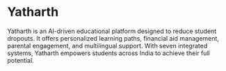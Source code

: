 # Yatharth
Yatharth is an AI-driven educational platform designed to reduce student dropouts. It offers personalized learning paths, financial aid management, parental engagement, and multilingual support. With seven integrated systems, Yatharth empowers students across India to achieve their full potential.
